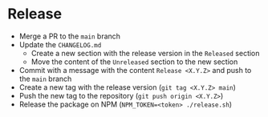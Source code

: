 # Release

- Merge a PR to the `main` branch
- Update the `CHANGELOG.md`
  - Create a new section with the release version in the `Released` section
  - Move the content of the `Unreleased` section to the new section
- Commit with a message with the content `Release <X.Y.Z>` and push to the `main` branch
- Create a new tag with the release version (`git tag <X.Y.Z> main`)
- Push the new tag to the repository (`git push origin <X.Y.Z>`)
- Release the package on NPM (`NPM_TOKEN=<token> ./release.sh`)
